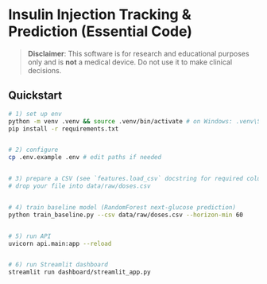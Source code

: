 # Insulin Injection Tracking & Prediction (Essential Code)


> **Disclaimer**: This software is for research and educational purposes only and is **not** a medical device. Do not use it to make clinical decisions.


## Quickstart

```bash
# 1) set up env
python -m venv .venv && source .venv/bin/activate # on Windows: .venv\Scripts\activate
pip install -r requirements.txt


# 2) configure
cp .env.example .env # edit paths if needed


# 3) prepare a CSV (see `features.load_csv` docstring for required columns)
# drop your file into data/raw/doses.csv


# 4) train baseline model (RandomForest next-glucose prediction)
python train_baseline.py --csv data/raw/doses.csv --horizon-min 60


# 5) run API
uvicorn api.main:app --reload


# 6) run Streamlit dashboard
streamlit run dashboard/streamlit_app.py
